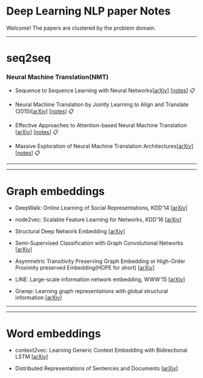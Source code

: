 # Deep Learning NLP paper Notes

Welcome! The papers are clustered by the problem domain.

---

# seq2seq

### Neural Machine Translation(NMT)

* Sequence to Sequence Learning with Neural Networks[[arXiv](https://arxiv.org/abs/1409.3215)] [[notes](https://github.com/iamsiva11/DLNLP-papernotes/blob/master/notes/nmt/seq2seq-with-Neural-Networks.md)] :clipboard:

* Neural Machine Translation by Jointly Learning to Align and Translate (2015)[[arXiv](https://arxiv.org/abs/1409.0473)] [[notes](https://github.com/iamsiva11/DLNLP-papernotes/blob/master/notes/nmt/nmt-by-Jointly-Learning-to-AlignandTranslate.md)] :clipboard:

* Effective Approaches to Attention-based Neural Machine Translation
[[arXiv](https://arxiv.org/abs/1508.04025)] [[notes](https://github.com/iamsiva11/DLNLP-papernotes/blob/master/notes/nmt/Effective-Approaches-to-Attention-based-nmt.md)] :clipboard:

* Massive Exploration of Neural Machine Translation Architectures[[arXiv](https://arxiv.org/pdf/1703.03906.pdf)] [[notes](https://github.com/iamsiva11/DLNLP-papernotes/blob/master/notes/nmt/Massive-exploration-NMT.md)] :clipboard:


---
---

# Graph embeddings 

* DeepWalk: Online Learning of Social Representations, KDD'14 [[arXiv](https://arxiv.org/abs/1403.6652)]

* node2vec: Scalable Feature Learning for Networks, KDD'16 [[arXiv](https://arxiv.org/abs/1607.00653)]

* Structural Deep Network Embedding [[arXiv](http://www.kdd.org/kdd2016/papers/files/rfp0191-wangAemb.pdf)]

* Semi-Supervised Classification with Graph Convolutional Networks [[arXiv](https://arxiv.org/abs/1609.02907)]

* Asymmetric Transitivity Preserving Graph Embedding or High-Order Proximity preserved Embedding(HOPE for short) [[arXiv](http://www.kdd.org/kdd2016/papers/files/rfp0184-ouA.pdf)]

* LINE: Large-scale information network embedding, WWW'15 [[arXiv](https://arxiv.org/abs/1503.03578)]

* Grarep: Learning graph representations with global structural information [[arXiv](http://dl.acm.org/citation.cfm?id=2806512)]

---
---


# Word embeddings 

* context2vec: Learning Generic Context Embedding with Bidirectional LSTM [[arXiv](http://www.aclweb.org/anthology/K16-1006)] 

* Distributed Representations of Sentences and Documents [[arXiv](https://cs.stanford.edu/~quocle/paragraph_vector.pdf)]
